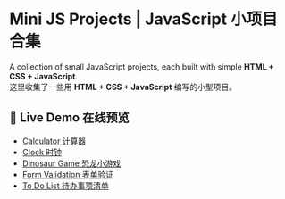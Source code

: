# Mini JS Projects | JavaScript 小项目合集

A collection of small JavaScript projects, each built with simple **HTML + CSS + JavaScript**.  
这里收集了一些用 **HTML + CSS + JavaScript** 编写的小型项目。

## 📂 Live Demo 在线预览

- [Calculator 计算器](https://github.com/kaden175ck/Mini-JS-Projects/tree/main/Calculator)
- [Clock 时钟](https://github.com/kaden175ck/Mini-JS-Projects/tree/main/Clock)
- [Dinosaur Game 恐龙小游戏](https://github.com/kaden175ck/Mini-JS-Projects/tree/main/dinosaur%20game)
- [Form Validation 表单验证](https://github.com/kaden175ck/Mini-JS-Projects/tree/main/Form%20Validation)
- [To Do List 待办事项清单](https://github.com/kaden175ck/Mini-JS-Projects/tree/main/To%20Do%20List)
